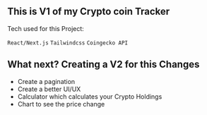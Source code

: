 ## This is V1 of my Crypto coin Tracker

Tech used for this Project:

`React/Next.js`
`Tailwindcss`
`Coingecko API`

## What next? Creating a V2 for this Changes

- Create a pagination
- Create a better UI/UX
- Calculator which calculates your Crypto Holdings
- Chart to see the price change
